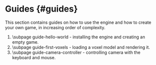 # Guides {#guides}

This section contains guides on how to use the engine and how to create your
own game, in increasing order of complexity.

1. \subpage guide-hello-world - installing the engine and creating an empty
   game.
2. \subpage guide-first-voxels - loading a voxel model and rendering it.
3. \subpage guide-camera-controller - controlling camera with the keyboard and
   mouse.
